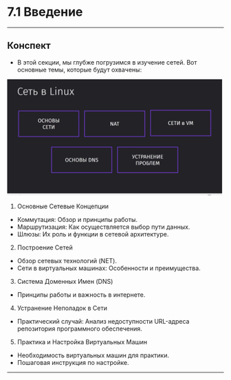 # 7.1 Введение

---
## Конспект
- В этой секции, мы глубже погрузимся в изучение сетей. Вот основные темы, которые будут охвачены:

![BPMN-схема бизнес-процесса](/7%20%20Сеть%20в%20Linux/init.png)

1. Основные Сетевые Концепции
- Коммутация: Обзор и принципы работы.
- Маршрутизация: Как осуществляется выбор пути данных.
- Шлюзы: Их роль и функции в сетевой архитектуре.
2. Построение Сетей
- Обзор сетевых технологий (NET).
- Сети в виртуальных машинах: Особенности и преимущества.
3. Система Доменных Имен (DNS)
- Принципы работы и важность в интернете.
4. Устранение Неполадок в Сети
- Практический случай: Анализ недоступности URL-адреса репозитория программного обеспечения.
5. Практика и Настройка Виртуальных Машин
- Необходимость виртуальных машин для практики.
- Пошаговая инструкция по настройке.

---